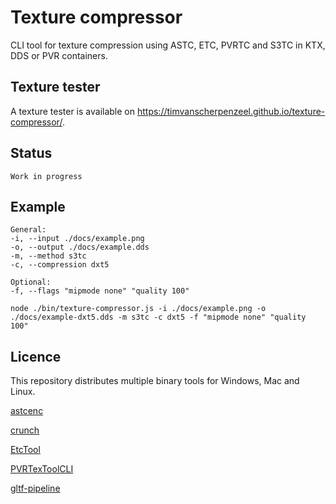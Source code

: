 # Texture compressor

CLI tool for texture compression using ASTC, ETC, PVRTC and S3TC in KTX, DDS or PVR containers.

## Texture tester

A texture tester is available on https://timvanscherpenzeel.github.io/texture-compressor/.

## Status

	Work in progress

## Example

	General:
	-i, --input ./docs/example.png
	-o, --output ./docs/example.dds
	-m, --method s3tc
	-c, --compression dxt5

	Optional:
	-f, --flags "mipmode none" "quality 100"

    node ./bin/texture-compressor.js -i ./docs/example.png -o ./docs/example-dxt5.dds -m s3tc -c dxt5 -f "mipmode none" "quality 100"

## Licence

This repository distributes multiple binary tools for Windows, Mac and Linux.

[astcenc](https://raw.githubusercontent.com/ARM-software/astc-encoder/master/license.txt)

[crunch](https://raw.githubusercontent.com/Unvanquished/crunch/master/license.txt)

[EtcTool](https://raw.githubusercontent.com/google/etc2comp/master/LICENSE)

[PVRTexToolCLI](https://community.imgtec.com/developers/powervr/sdk-end-user-licence-agreement/)

[gltf-pipeline](https://raw.githubusercontent.com/AnalyticalGraphicsInc/gltf-pipeline/master/LICENSE.md)
